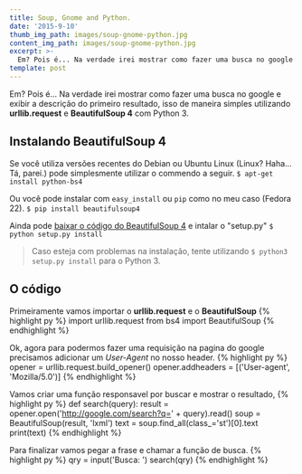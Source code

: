 ```yaml
---
title: Soup, Gnome and Python.
date: '2015-9-10'
thumb_img_path: images/soup-gnome-python.jpg
content_img_path: images/soup-gnome-python.jpg
excerpt: >-
  Em? Pois é... Na verdade irei mostrar como fazer uma busca no google e exibir a descrição do primeiro resultado, isso de maneira simples utilizando urllib.request e BeautifulSoup 4 com Python 3.
template: post
---
```


Em? Pois é... Na verdade irei mostrar como fazer uma busca no google e exibir a descrição do primeiro resultado, isso de maneira simples utilizando **urllib.request** e **BeautifulSoup 4** com Python 3.

## Instalando BeautifulSoup 4 ##
Se você utiliza versões recentes do Debian ou Ubuntu Linux (Linux? Haha... Tá, parei.) pode simplesmente utilizar o commendo a seguir.
`$ apt-get install python-bs4`

Ou você pode instalar com `easy_install` ou `pip` como no meu caso (Fedora 22).
`$ pip install beautifulsoup4`

Ainda pode [baixar o código do BeautifulSoup 4](http://www.crummy.com/software/BeautifulSoup/download/4.x/) e intalar o "setup.py"
`$ python setup.py install`

> Caso esteja com problemas na instalação, tente utilizando `$ python3 setup.py install` para o Python 3.

## O código ##
Primeiramente vamos importar o **urllib.request** e o **BeautifulSoup**
{% highlight py %}
import urllib.request
from bs4 import BeautifulSoup
{% endhighlight %}

Ok, agora para podermos fazer uma requisição na pagina do google precisamos adicionar um _User-Agent_ no nosso header.
{% highlight py %}
opener = urllib.request.build_opener()
opener.addheaders = [('User-agent', 'Mozilla/5.0')]
{% endhighlight %}

Vamos criar uma função responsavel por buscar e mostrar o resultado,
{% highlight py %}
def search(query):
    result = opener.open('http://google.com/search?q=' + query).read()
    soup = BeautifulSoup(result, 'lxml')
    text = soup.find_all(class_='st')[0].text
    print(text)
{% endhighlight %}

Para finalizar vamos pegar a frase e chamar a função de busca.
{% highlight py %}
qry = input('Busca: ')
search(qry)
{% endhighlight %}
